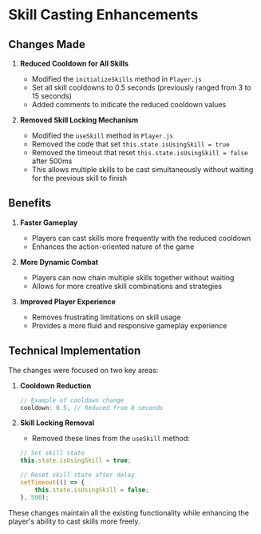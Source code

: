 # Skill Casting Enhancements

## Changes Made

1. **Reduced Cooldown for All Skills**
   - Modified the `initializeSkills` method in `Player.js`
   - Set all skill cooldowns to 0.5 seconds (previously ranged from 3 to 15 seconds)
   - Added comments to indicate the reduced cooldown values

2. **Removed Skill Locking Mechanism**
   - Modified the `useSkill` method in `Player.js`
   - Removed the code that set `this.state.isUsingSkill = true`
   - Removed the timeout that reset `this.state.isUsingSkill = false` after 500ms
   - This allows multiple skills to be cast simultaneously without waiting for the previous skill to finish

## Benefits

1. **Faster Gameplay**
   - Players can cast skills more frequently with the reduced cooldown
   - Enhances the action-oriented nature of the game

2. **More Dynamic Combat**
   - Players can now chain multiple skills together without waiting
   - Allows for more creative skill combinations and strategies

3. **Improved Player Experience**
   - Removes frustrating limitations on skill usage
   - Provides a more fluid and responsive gameplay experience

## Technical Implementation

The changes were focused on two key areas:

1. **Cooldown Reduction**
   ```javascript
   // Example of cooldown change
   cooldown: 0.5, // Reduced from 8 seconds
   ```

2. **Skill Locking Removal**
   - Removed these lines from the `useSkill` method:
   ```javascript
   // Set skill state
   this.state.isUsingSkill = true;
   
   // Reset skill state after delay
   setTimeout(() => {
       this.state.isUsingSkill = false;
   }, 500);
   ```

These changes maintain all the existing functionality while enhancing the player's ability to cast skills more freely.